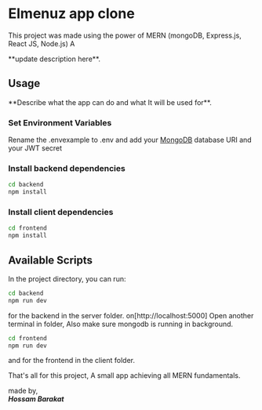 ﻿# Elmenuz app clone

This project was made using the power of MERN (mongoDB, Express.js, React JS, Node.js) A

\*\*update description here\*\*.

## Usage

\*\*Describe what the app can do and what It will be used for\*\*.

### Set Environment Variables

Rename the .envexample to .env and add your [MongoDB](https://www.mongodb.com/) database URI and your JWT secret

### Install backend dependencies

```bash
cd backend
npm install
```

### Install client dependencies

```bash
cd frontend
npm install
```

## Available Scripts

In the project directory, you can run:

```bash
cd backend
npm run dev
```

for the backend in the server folder.
on[http://localhost:5000]
Open another terminal in folder, Also make sure mongodb is running in background.

```bash
cd frontend
npm run dev
```

and for the frontend in the client folder.

That's all for this project, A small app achieving all MERN fundamentals.

made by, <br />
_**Hossam Barakat**_
